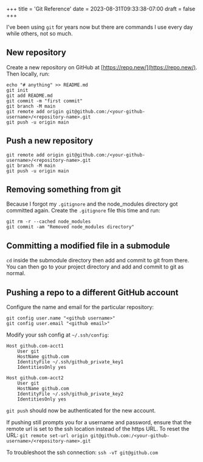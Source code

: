 +++
title = 'Git Reference'
date = 2023-08-31T09:33:38-07:00
draft = false
+++

I've been using `git` for years now but there are commands I use every day while others, not so much.

## New repository

Create a new repository on GitHub at [https://repo.new/](https://repo.new/). Then locally, run:

```
echo "# anything" >> README.md
git init
git add README.md
git commit -m "first commit"
git branch -M main
git remote add origin git@github.com:/<your-github-username>/<repository-name>.git
git push -u origin main
```

## Push a new repository

```
git remote add origin git@github.com:/<your-github-username>/<repository-name>.git
git branch -M main
git push -u origin main
```

## Removing something from git

Because I forgot my `.gitignore` and the node_modules directory got committed again. Create the `.gitignore` file this time and run:

```
git rm -r --cached node_modules
git commit -am "Removed node_modules directory"
```

## Committing a modified file in a submodule

`cd` inside the submodule directory then add and commit to git from there. You can then go to your project directory and add and commit to git as normal.

## Pushing a repo to a different GitHub account

Configure the name and email for the particular repository:
```
git config user.name "<github username>"
git config user.email "<github email>"
```

Modify your ssh config at `~/.ssh/config`:
```
Host github.com-acct1
    User git
    HostName github.com
    IdentityFile ~/.ssh/github_private_key1
    IdentitiesOnly yes

Host github.com-acct2
    User git
    HostName github.com
    IdentityFile ~/.ssh/github_private_key2
    IdentitiesOnly yes
```

`git push` should now be authenticated for the new account.

If pushing still prompts you for a username and password, ensure that the remote url is set to the ssh location instead of the https URL. To reset the URL:
`git remote set-url origin git@github.com:/<your-github-username>/<repository-name>.git`

To troubleshoot the ssh connection: `ssh -vT git@github.com`